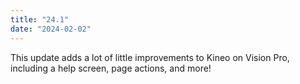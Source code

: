 ```yaml
---
title: "24.1"
date: "2024-02-02"
---
```


This update adds a lot of little improvements to Kineo on Vision Pro, including a help screen, page actions, and more!
